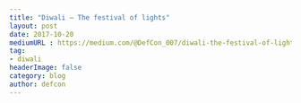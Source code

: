 ```yaml
---
title: "Diwali — The festival of lights"
layout: post
date: 2017-10-20
mediumURL : https://medium.com/@DefCon_007/diwali-the-festival-of-lights-9589d450acb1?source=rss-ffc6d65d7566------2
tag:
- diwali
headerImage: false
category: blog
author: defcon
---
```

        